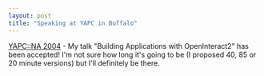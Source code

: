 ```yaml
---
layout: post
title: "Speaking at YAPC in Buffalo"
---
```




<a href="http://www.yapc.org/America/">YAPC::NA 2004</a> - My talk "Building Applications with OpenInteract2" has been accepted! I'm not sure how long it's going to be (I proposed 40, 85 or 20 minute versions) but I'll definitely be there.



